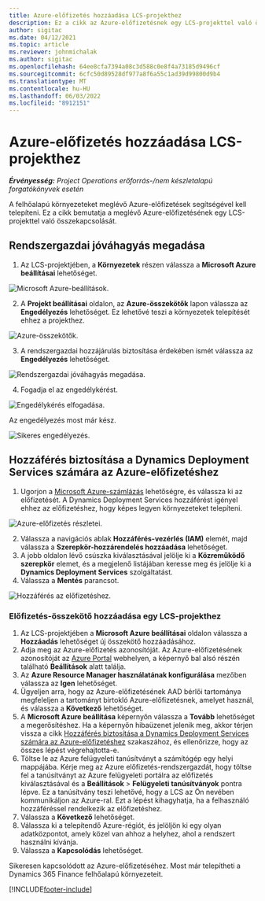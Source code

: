 ```yaml
---
title: Azure-előfizetés hozzáadása LCS-projekthez
description: Ez a cikk az Azure-előfizetésnek egy LCS-projekttel való összekapcsolásával kapcsolatban tartalmaz tájékoztatást.
author: sigitac
ms.date: 04/12/2021
ms.topic: article
ms.reviewer: johnmichalak
ms.author: sigitac
ms.openlocfilehash: 64ee8cfa7394a08c3d588c0e8f4a73185d9496cf
ms.sourcegitcommit: 6cfc50d89528df977a8f6a55c1ad39d99800d9b4
ms.translationtype: MT
ms.contentlocale: hu-HU
ms.lasthandoff: 06/03/2022
ms.locfileid: "8912151"
---
```

# <a name="add-an-azure-subscription-to-an-lcs-project"></a>Azure-előfizetés hozzáadása LCS-projekthez

_**Érvényesség:** Project Operations erőforrás-/nem készletalapú forgatókönyvek esetén_

A felhőalapú környezeteket meglévő Azure-előfizetések segítségével kell telepíteni. Ez a cikk bemutatja a meglévő Azure-előfizetésének egy LCS-projekttel való összekapcsolását. 

## <a name="grant-admin-consent"></a>Rendszergazdai jóváhagyás megadása

1. Az LCS-projektjében, a **Környezetek** részen válassza a **Microsoft Azure beállításai** lehetőséget.

![Microsoft Azure-beállítások.](./media/1MicrosoftAzureSettings.png)

2. A **Projekt beállításai** oldalon, az **Azure-összekötők** lapon válassza az **Engedélyezés** lehetőséget. Ez lehetővé teszi a környezetek telepítését ehhez a projekthez.

![Azure-összekötők.](./media/2AzureConnectors.png)

3. A rendszergazdai hozzájárulás biztosítása érdekében ismét válassza az **Engedélyezés** lehetőséget.

![Rendszergazdai jóváhagyás megadása.](./media/3GrantAdminConsent.png)

4. Fogadja el az engedélykérést.

![Engedélykérés elfogadása.](./media/4AcceptPermissionRequest.png)

Az engedélyezés most már kész. 

![Sikeres engedélyezés.](./media/5AuthorizationComplete.png)

## <a name="provide-dynamics-deployment-services-access-to-your-azure-subscription"></a><a name="provide"></a>Hozzáférés biztosítása a Dynamics Deployment Services számára az Azure-előfizetéshez

1. Ugorjon a [Microsoft Azure-számlázás](https://portal.azure.com/#blade/Microsoft\_Azure\_Billing/SubscriptionsBlade) lehetőségre, és válassza ki az előfizetését. A Dynamics Deployment Services hozzáférést igényel ehhez az előfizetéshez, hogy képes legyen környezeteket telepíteni.

![Azure-előfizetés részletei.](./media/6AzureSubscription.png)

2. Válassza a navigációs ablak **Hozzáférés-vezérlés (IAM)** elemét, majd válassza a **Szerepkör-hozzárendelés hozzáadása** lehetőséget.
3. A jobb oldalon lévő csúszka kiválasztásával jelölje ki a **Közreműködő szerepkör** elemet, és a megjelenő listájában keresse meg és jelölje ki a **Dynamics Deployment Services** szolgáltatást. 
4. Válassza a **Mentés** parancsot.

![Hozzáférés az előfizetéshez.](./media/7SubscriptionAccess.png)

### <a name="add-a-subscription-connector-to-an-lcs-project"></a>Előfizetés-összekötő hozzáadása egy LCS-projekthez

1. Az LCS-projektjében a **Microsoft Azure beállításai** oldalon válassza a **Hozzáadás** lehetőséget új összekötő hozzáadásához.
2. Adja meg az Azure-előfizetés azonosítóját. Az Azure-előfizetésének azonosítóját az [Azure Portal](https://ms.portal.azure.com/) webhelyen, a képernyő bal alsó részén található **Beállítások** alatt találja.
3. Az **Azure Resource Manager használatának konfigurálása** mezőben válassza az **Igen** lehetőséget.
4. Ügyeljen arra, hogy az Azure-előfizetésének AAD bérlői tartománya megfeleljen a tartományt birtokló Azure-előfizetésnek, amelyet használ, és válassza a **Következő** lehetőséget.
5. A **Microsoft Azure beállítása** képernyőn válassza a **Tovább** lehetőséget a megerősítéshez. Ha a képernyőn hibaüzenet jelenik meg, akkor térjen vissza a cikk [Hozzáférés biztosítása a Dynamics Deployment Services számára az Azure-előfizetéshez](#provide) szakaszához, és ellenőrizze, hogy az összes lépést végrehajtotta-e.
6. Töltse le az Azure felügyeleti tanúsítványt a számítógép egy helyi mappájába. Kérje meg az Azure előfizetés-rendszergazdát, hogy töltse fel a tanúsítványt az Azure felügyeleti portálra az előfizetés kiválasztásával és a **Beállítások** > **Felügyeleti tanúsítványok** pontra lépve. Ez a tanúsítvány teszi lehetővé, hogy a LCS az Ön nevében kommunikáljon az Azure-ral. Ezt a lépést kihagyhatja, ha a felhasználó hozzáféréssel rendelkezik az előfizetéshez.
7. Válassza a **Következő** lehetőséget.
8. Válassza ki a telepítendő Azure-régiót, és jelöljön ki egy olyan adatközpontot, amely közel van ahhoz a helyhez, ahol a rendszert használni kívánja.
9.  Válassza a **Kapcsolódás** lehetőséget.

Sikeresen kapcsolódott az Azure-előfizetéséhez. Most már telepítheti a Dynamics 365 Finance felhőalapú környezeteit.




[!INCLUDE[footer-include](../includes/footer-banner.md)]
